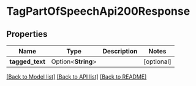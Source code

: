 # TagPartOfSpeechApi200Response

## Properties

Name | Type | Description | Notes
------------ | ------------- | ------------- | -------------
**tagged_text** | Option<**String**> |  | [optional]

[[Back to Model list]](../README.md#documentation-for-models) [[Back to API list]](../README.md#documentation-for-api-endpoints) [[Back to README]](../README.md)


